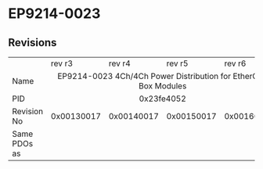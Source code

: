 # EP9214-0023

## Revisions
<table>
<tr>
<td></td>
<td>rev r3</td>
<td>rev r4</td>
<td>rev r5</td>
<td>rev r6</td>
</tr>
<tr>
<td>Name</td>
<td colspan=4 align="center">EP9214-0023 4Ch/4Ch Power Distribution for EtherCAT Box Modules</td>
</tr>
<tr>
<td>PID</td>
<td colspan=4 align="center">0x23fe4052</td>
</tr>
<tr>
<td>Revision No</td>
<td>0x00130017</td>
<td>0x00140017</td>
<td>0x00150017</td>
<td>0x00160017</td>
</tr>
<tr>
<td>Same PDOs as</td>
<td colspan=4 align="center"></td>
</tr>
</table>

